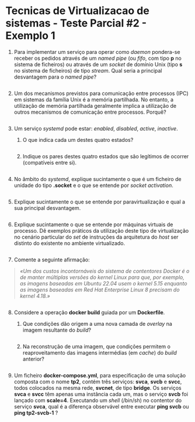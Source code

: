# Tecnicas de Virtualizacao de sistemas - Teste Parcial #2 - Exemplo 1

1. Para implementar um serviço para operar como *daemon* pondera-se receber os pedidos através de um *named pipe* (ou *fifo*, com tipo **p** no sistema de ficheiros) ou através de um *socket* de domínio Unix (tipo **s** no sistema de ficheiros) de tipo *stream*. Qual seria a principal desvantagem para o *named pipe*?

```
```

2. Um dos mecanismos previstos para comunicação entre processos (IPC) em sistemas da família Unix é a memória partilhada. No entanto, a utilização de memória partilhada geralmente implica a utilização de outros mecanismos de comunicação entre processos. Porquê?

```
```

3. Um serviço *systemd* pode estar: *enabled*, *disabled*, *active*, *inactive*.
    1. O que indica cada um destes quatro estados?

    ``` 
    ```

    2. Indique os pares destes quatro estados que são legítimos de ocorrer (compatíveis entre si).

    ```
    ```

4. No âmbito do *systemd*, explique sucintamente o que é um ficheiro de unidade do tipo **.socket** e o que se entende por *socket activation*.

```
```

5. Explique sucintamente o que se entende por paravirtualização e qual a sua principal desvantagem.

```
```

6. Explique sucintamente o que se entende por máquinas virtuais de processo. Dê exemplos práticos da utilização deste tipo de virtualização no cenário particular do *set* de instruções da arquitetura do *host* ser distinto do existente no ambiente virtualizado.

```
```

7. Comente a seguinte afirmação: 
> *«Um dos custos incontornáveis do sistema de contentores Docker é o de manter múltiplas versões do kernel Linux para que, por exemplo, as imagens baseadas em Ubuntu 22.04 usem o kernel 5.15 enquanto as imagens baseadas em Red Hat Enterprise Linux 8 precisam do kernel 4.18.»*

```
```

8. Considere a operação **docker build** guiada por um **Dockerfile**.

    1. Que condições dão origem a uma nova camada de *overlay* na imagem resultante do *build*?

    ```
    
    ```

    2. Na reconstrução de uma imagem, que condições permitem o reaproveitamento das imagens intermédias (em *cache*) do *build* anterior?

    ```
    ```

9. Um ficheiro **docker-compose.yml**, para especificação de uma solução composta com o nome **tp2**, contém três serviços: **svca**, **svcb** e **svcc**, todos colocados na mesma rede, **svcnet**, de tipo **bridge**. Os serviços **svca** e **svcc** têm apenas uma instância cada um, mas o serviço **svcb** foi lançado com **scale=4**. Executando um *shell* (/bin/sh) no contentor do serviço **svca**, qual é a diferença observável entre executar **ping svcb** ou **ping tp2-svcb-1** ?

```
```
